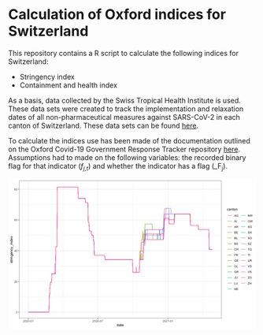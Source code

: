 # Calculation of Oxford indices for Switzerland

This repository contains a R script to calculate the following indices for Switzerland:

* Stringency index
* Containment and health index

As a basis, data collected by the Swiss Tropical Health Institute is used. These data sets were created to track the implementation and relaxation dates of all non-pharmaceutical measures against SARS-CoV-2 in each canton of Switzerland. These data sets can be found [here](https://github.com/SwissTPH/COVID_measures_by_canton). 

To calculate the indices use has been made of the documentation outlined on the Oxford Covid-19 Government Response Tracker repository [here](https://github.com/OxCGRT/covid-policy-tracker/blob/master/documentation/index_methodology.md). Assumptions had to made on the following variables: the recorded binary flag for that indicator (_f<sub>j,t</sub>_) and whether the indicator has a flag (_F<sub>j</sub>). 

![Alt text](stringency_index.png?raw=true "Title")
